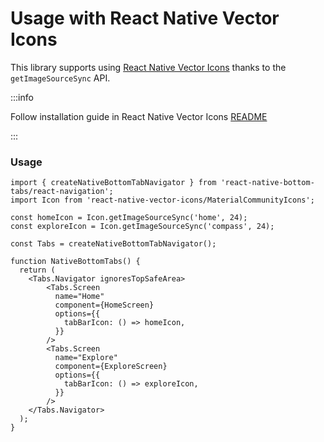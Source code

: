 # Usage with React Native Vector Icons

This library supports using [React Native Vector Icons](https://github.com/oblador/react-native-vector-icons) thanks to the `getImageSourceSync` API.

:::info

Follow installation guide in React Native Vector Icons [README](https://github.com/oblador/react-native-vector-icons)

:::

### Usage

```tsx
import { createNativeBottomTabNavigator } from 'react-native-bottom-tabs/react-navigation';
import Icon from 'react-native-vector-icons/MaterialCommunityIcons';

const homeIcon = Icon.getImageSourceSync('home', 24);
const exploreIcon = Icon.getImageSourceSync('compass', 24);

const Tabs = createNativeBottomTabNavigator();

function NativeBottomTabs() {
  return (
    <Tabs.Navigator ignoresTopSafeArea>
        <Tabs.Screen
          name="Home"
          component={HomeScreen}
          options={{
            tabBarIcon: () => homeIcon,
          }}
        />
        <Tabs.Screen
          name="Explore"
          component={ExploreScreen}
          options={{
            tabBarIcon: () => exploreIcon,
          }}
        />
    </Tabs.Navigator>
  );
}
```

